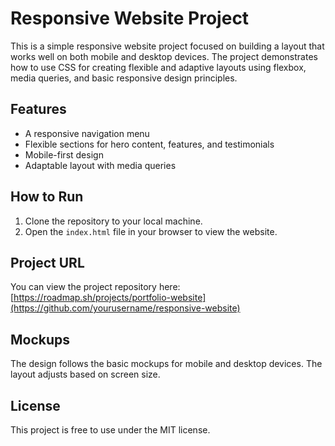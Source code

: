 # Responsive Website Project

This is a simple responsive website project focused on building a layout that works well on both mobile and desktop devices. The project demonstrates how to use CSS for creating flexible and adaptive layouts using flexbox, media queries, and basic responsive design principles.

## Features

- A responsive navigation menu
- Flexible sections for hero content, features, and testimonials
- Mobile-first design
- Adaptable layout with media queries

## How to Run

1. Clone the repository to your local machine.
2. Open the `index.html` file in your browser to view the website.

## Project URL

You can view the project repository here: [https://roadmap.sh/projects/portfolio-website](https://github.com/yourusername/responsive-website)

## Mockups

The design follows the basic mockups for mobile and desktop devices. The layout adjusts based on screen size.

## License

This project is free to use under the MIT license.

